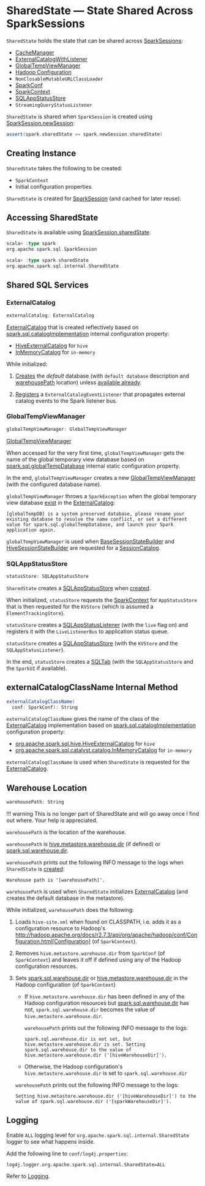 # SharedState &mdash; State Shared Across SparkSessions

`SharedState` holds the state that can be shared across [SparkSessions](SparkSession.md):

* <span id="cacheManager"> [CacheManager](CacheManager.md)
* [ExternalCatalogWithListener](#externalCatalog)
* [GlobalTempViewManager](#globalTempViewManager)
* [Hadoop Configuration](#hadoopConf)
* <span id="jarClassLoader"> `NonClosableMutableURLClassLoader`
* [SparkConf](#conf)
* [SparkContext](#sparkContext)
* [SQLAppStatusStore](#statusStore)
* `StreamingQueryStatusListener`

`SharedState` is shared when `SparkSession` is created using [SparkSession.newSession](SparkSession.md#newSession):

```scala
assert(spark.sharedState == spark.newSession.sharedState)
```

## Creating Instance

`SharedState` takes the following to be created:

* <span id="sparkContext"> `SparkContext`
* <span id="initialConfigs"> Initial configuration properties

`SharedState` is created for [SparkSession](SparkSession.md#sharedState) (and cached for later reuse).

## Accessing SharedState

`SharedState` is available using [SparkSession.sharedState](SparkSession.md#sharedState).

```scala
scala> :type spark
org.apache.spark.sql.SparkSession

scala> :type spark.sharedState
org.apache.spark.sql.internal.SharedState
```

## Shared SQL Services

### <span id="externalCatalog"> ExternalCatalog

```scala
externalCatalog: ExternalCatalog
```

[ExternalCatalog](ExternalCatalog.md) that is created reflectively based on [spark.sql.catalogImplementation](#externalCatalogClassName) internal configuration property:

* [HiveExternalCatalog](hive/HiveExternalCatalog.md) for `hive`
* [InMemoryCatalog](InMemoryCatalog.md) for `in-memory`

While initialized:

1. [Creates](ExternalCatalog.md#createDatabase) the *default* database (with `default database` description and [warehousePath](#warehousePath) location) unless [available already](ExternalCatalog.md#databaseExists).

1. [Registers](ExternalCatalog.md#addListener) a `ExternalCatalogEventListener` that propagates external catalog events to the Spark listener bus.

### <span id="globalTempViewManager"> GlobalTempViewManager

```scala
globalTempViewManager: GlobalTempViewManager
```

[GlobalTempViewManager](spark-sql-GlobalTempViewManager.md)

When accessed for the very first time, `globalTempViewManager` gets the name of the global temporary view database based on [spark.sql.globalTempDatabase](StaticSQLConf.md#spark.sql.globalTempDatabase) internal static configuration property.

In the end, `globalTempViewManager` creates a new [GlobalTempViewManager](spark-sql-GlobalTempViewManager.md) (with the configured database name).

`globalTempViewManager` throws a `SparkException` when the global temporary view database [exist](ExternalCatalog.md#databaseExists) in the [ExternalCatalog](#externalCatalog):

```text
[globalTempDB] is a system preserved database, please rename your existing database to resolve the name conflict, or set a different value for spark.sql.globalTempDatabase, and launch your Spark application again.
```

`globalTempViewManager` is used when [BaseSessionStateBuilder](BaseSessionStateBuilder.md#catalog) and [HiveSessionStateBuilder](hive/HiveSessionStateBuilder.md#catalog) are requested for a [SessionCatalog](SessionCatalog.md).

### <span id="statusStore"> SQLAppStatusStore

```scala
statusStore: SQLAppStatusStore
```

`SharedState` creates a [SQLAppStatusStore](SQLAppStatusStore.md) when [created](#creating-instance).

When initialized, `statusStore` requests the [SparkContext](#sparkContext) for `AppStatusStore` that is then requested for the `KVStore` (which is assumed a `ElementTrackingStore`).

`statusStore` creates a [SQLAppStatusListener](SQLAppStatusListener.md) (with the `live` flag on) and registers it with the `LiveListenerBus` to application status queue.

`statusStore` creates a [SQLAppStatusStore](SQLAppStatusStore.md) (with the `KVStore` and the `SQLAppStatusListener`).

In the end, `statusStore` creates a [SQLTab](SQLTab.md) (with the `SQLAppStatusStore` and the `SparkUI` if available).

## <span id="externalCatalogClassName"> externalCatalogClassName Internal Method

```scala
externalCatalogClassName(
  conf: SparkConf): String
```

`externalCatalogClassName` gives the name of the class of the [ExternalCatalog](ExternalCatalog.md) implementation based on [spark.sql.catalogImplementation](StaticSQLConf.md#spark.sql.catalogImplementation) configuration property:

* [org.apache.spark.sql.hive.HiveExternalCatalog](hive/HiveExternalCatalog.md) for `hive`
* [org.apache.spark.sql.catalyst.catalog.InMemoryCatalog](InMemoryCatalog.md) for `in-memory`

`externalCatalogClassName` is used when `SharedState` is requested for the [ExternalCatalog](#externalCatalog).

## <span id="warehousePath"> Warehouse Location

```scala
warehousePath: String
```

!!! warning
    This is no longer part of SharedState and will go away once I find out where. Your help is appreciated.

`warehousePath` is the location of the warehouse.

`warehousePath` is [hive.metastore.warehouse.dir](hive/spark-sql-hive-metastore.md#hive.metastore.warehouse.dir) (if defined) or [spark.sql.warehouse.dir](StaticSQLConf.md#spark.sql.warehouse.dir).

`warehousePath` prints out the following INFO message to the logs when `SharedState` is [created](#creating-instance):

```text
Warehouse path is '[warehousePath]'.
```

`warehousePath` is used when `SharedState` initializes [ExternalCatalog](#externalCatalog) (and creates the default database in the metastore).

While initialized, `warehousePath` does the following:

1. Loads `hive-site.xml` when found on CLASSPATH, i.e. adds it as a configuration resource to Hadoop's http://hadoop.apache.org/docs/r2.7.3/api/org/apache/hadoop/conf/Configuration.html[Configuration] (of `SparkContext`).

1. Removes `hive.metastore.warehouse.dir` from `SparkConf` (of `SparkContext`) and leaves it off if defined using any of the Hadoop configuration resources.

1. Sets [spark.sql.warehouse.dir](StaticSQLConf.md#spark.sql.warehouse.dir) or [hive.metastore.warehouse.dir](hive/spark-sql-hive-metastore.md#hive.metastore.warehouse.dir) in the Hadoop configuration (of `SparkContext`)

    * If `hive.metastore.warehouse.dir` has been defined in any of the Hadoop configuration resources but [spark.sql.warehouse.dir](StaticSQLConf.md#spark.sql.warehouse.dir) has not, `spark.sql.warehouse.dir` becomes the value of `hive.metastore.warehouse.dir`.

      `warehousePath` prints out the following INFO message to the logs:

      ```text
      spark.sql.warehouse.dir is not set, but hive.metastore.warehouse.dir is set. Setting spark.sql.warehouse.dir to the value of hive.metastore.warehouse.dir ('[hiveWarehouseDir]').
      ```

    * Otherwise, the Hadoop configuration's `hive.metastore.warehouse.dir` is set to `spark.sql.warehouse.dir`

    `warehousePath` prints out the following INFO message to the logs:

    ```text
    Setting hive.metastore.warehouse.dir ('[hiveWarehouseDir]') to the value of spark.sql.warehouse.dir ('[sparkWarehouseDir]').
    ```

## Logging

Enable `ALL` logging level for `org.apache.spark.sql.internal.SharedState` logger to see what happens inside.

Add the following line to `conf/log4j.properties`:

```text
log4j.logger.org.apache.spark.sql.internal.SharedState=ALL
```

Refer to [Logging](spark-logging.md).
